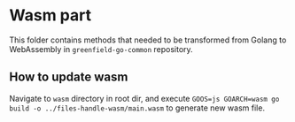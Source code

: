 # Wasm part

This folder contains methods that needed to be transformed from Golang to WebAssembly in `greenfield-go-common` repository.

## How to update wasm

Navigate to `wasm` directory in root dir, and execute `GOOS=js GOARCH=wasm go build -o ../files-handle-wasm/main.wasm` to generate new wasm file.
